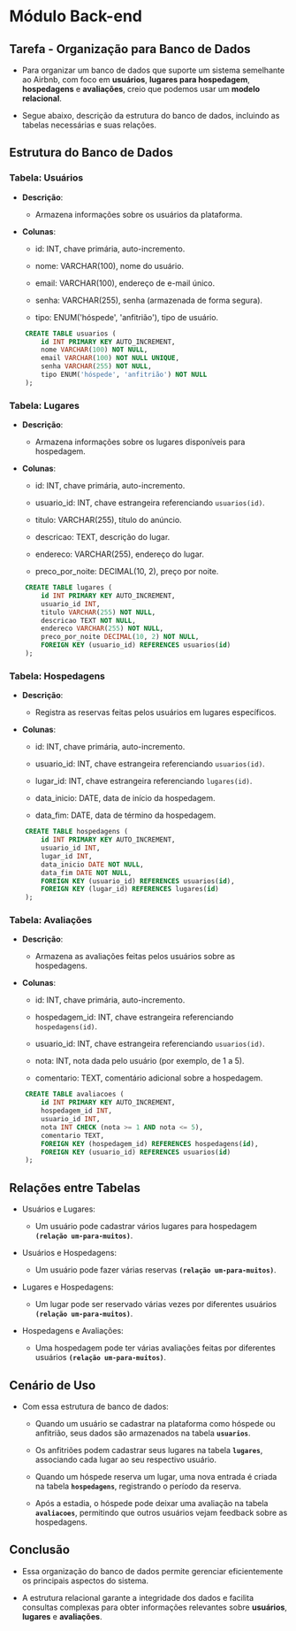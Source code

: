 # Módulo Back-end

## Tarefa - Organização para Banco de Dados

- Para organizar um banco de dados que suporte um sistema semelhante ao Airbnb, com foco em **usuários**, **lugares para hospedagem**, **hospedagens** e **avaliações**, creio que podemos usar um **modelo relacional**.

- Segue abaixo, descrição da estrutura do banco de dados, incluindo as tabelas necessárias e suas relações.

## Estrutura do Banco de Dados

### Tabela: Usuários

- **Descrição**:
  - Armazena informações sobre os usuários da plataforma.

- **Colunas**:
  - id: INT, chave primária, auto-incremento.

  - nome: VARCHAR(100), nome do usuário.

  - email: VARCHAR(100), endereço de e-mail único.

  - senha: VARCHAR(255), senha (armazenada de forma segura).

  - tipo: ENUM('hóspede', 'anfitrião'), tipo de usuário.

```sql
    CREATE TABLE usuarios (
        id INT PRIMARY KEY AUTO_INCREMENT,
        nome VARCHAR(100) NOT NULL,
        email VARCHAR(100) NOT NULL UNIQUE,
        senha VARCHAR(255) NOT NULL,
        tipo ENUM('hóspede', 'anfitrião') NOT NULL
    );
```

### Tabela: Lugares

- **Descrição**:
  - Armazena informações sobre os lugares disponíveis para hospedagem.

- **Colunas**:
  - id: INT, chave primária, auto-incremento.

  - usuario_id: INT, chave estrangeira referenciando ```usuarios(id)```.

  - titulo: VARCHAR(255), título do anúncio.

  - descricao: TEXT, descrição do lugar.

  - endereco: VARCHAR(255), endereço do lugar.

  - preco_por_noite: DECIMAL(10, 2), preço por noite.

```sql
    CREATE TABLE lugares (
        id INT PRIMARY KEY AUTO_INCREMENT,
        usuario_id INT,
        titulo VARCHAR(255) NOT NULL,
        descricao TEXT NOT NULL,
        endereco VARCHAR(255) NOT NULL,
        preco_por_noite DECIMAL(10, 2) NOT NULL,
        FOREIGN KEY (usuario_id) REFERENCES usuarios(id)
    );
```

### Tabela: Hospedagens

- **Descrição**:
  - Registra as reservas feitas pelos usuários em lugares específicos.

- **Colunas**:
  - id: INT, chave primária, auto-incremento.

  - usuario_id: INT, chave estrangeira referenciando ```usuarios(id)```.

  - lugar_id: INT, chave estrangeira referenciando ```lugares(id)```.

  - data_inicio: DATE, data de início da hospedagem.

  - data_fim: DATE, data de término da hospedagem.
  
```sql
    CREATE TABLE hospedagens (
        id INT PRIMARY KEY AUTO_INCREMENT,
        usuario_id INT,
        lugar_id INT,
        data_inicio DATE NOT NULL,
        data_fim DATE NOT NULL,
        FOREIGN KEY (usuario_id) REFERENCES usuarios(id),
        FOREIGN KEY (lugar_id) REFERENCES lugares(id)
    );
```

### Tabela: Avaliações

- **Descrição**:
  - Armazena as avaliações feitas pelos usuários sobre as hospedagens.

- **Colunas**:
  - id: INT, chave primária, auto-incremento.

  - hospedagem_id: INT, chave estrangeira referenciando ```hospedagens(id)```.

  - usuario_id: INT, chave estrangeira referenciando ```usuarios(id)```.

  - nota: INT, nota dada pelo usuário (por exemplo, de 1 a 5).

  - comentario: TEXT, comentário adicional sobre a hospedagem.

```sql
    CREATE TABLE avaliacoes (
        id INT PRIMARY KEY AUTO_INCREMENT,
        hospedagem_id INT,
        usuario_id INT,
        nota INT CHECK (nota >= 1 AND nota <= 5),
        comentario TEXT,
        FOREIGN KEY (hospedagem_id) REFERENCES hospedagens(id),
        FOREIGN KEY (usuario_id) REFERENCES usuarios(id)
    );
```

## Relações entre Tabelas

- Usuários e Lugares:
  - Um usuário pode cadastrar vários lugares para hospedagem **```(relação um-para-muitos)```**.

- Usuários e Hospedagens:
  - Um usuário pode fazer várias reservas **```(relação um-para-muitos)```**.

- Lugares e Hospedagens:
  - Um lugar pode ser reservado várias vezes por diferentes usuários **```(relação um-para-muitos)```**.

- Hospedagens e Avaliações:
  - Uma hospedagem pode ter várias avaliações feitas por diferentes usuários **```(relação um-para-muitos)```**.

## Cenário de Uso

- Com essa estrutura de banco de dados:

  - Quando um usuário se cadastrar na plataforma como hóspede ou anfitrião, seus dados são armazenados na tabela **```usuarios```**.
  
  - Os anfitriões podem cadastrar seus lugares na tabela **```lugares```**, associando cada lugar ao seu respectivo usuário.
  
  - Quando um hóspede reserva um lugar, uma nova entrada é criada na tabela **```hospedagens```**, registrando o período da reserva.
  
  - Após a estadia, o hóspede pode deixar uma avaliação na tabela **```avaliacoes```**, permitindo que outros usuários vejam feedback sobre as hospedagens.

## Conclusão

- Essa organização do banco de dados permite gerenciar eficientemente os principais aspectos do sistema.

- A estrutura relacional garante a integridade dos dados e facilita consultas complexas para obter informações relevantes sobre **usuários**, **lugares** e **avaliações**.

